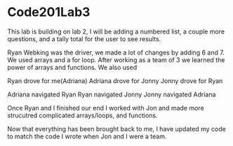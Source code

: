 # Code201Lab3

This lab is building on lab 2, I will be adding a numbered list, a couple more questions, and a tally total for the user to see results.

Ryan Webking was the driver, we made a lot of changes by adding 6 and 7. We used arrays and a for loop. After working as a team of 3 we learned the power of arrays and functions. We also used 

Ryan drove for me(Adriana)
Adriana drove for Jonny
Jonny drove for Ryan

Adriana navigated Ryan
Ryan navigated Jonny
Jonny navigated Adriana

Once Ryan and I finished our end I worked with Jon and made more strucutred complicated arrays/loops, and functions. 

Now that everything has been brought back to me, I have updated my code to match the code I wrote when Jon and I were a team.
